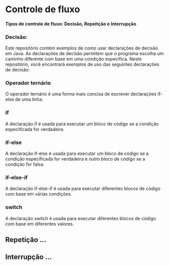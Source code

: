 # Controle de fluxo 
#### Tipos de controle de fluxo: Decisão, Repeitção e Interrupção
### Decisão:
Este repositório contém exemplos de como usar declarações de decisão em Java. As declarações de decisão permitem que o programa escolha um caminho diferente com base em uma condição específica. Neste repositório, você encontrará exemplos de uso das seguintes declarações de decisão:

### Operador ternário
O operador ternário é uma forma mais concisa de escrever declarações if-else de uma linha.
### if
A declaração if é usada para executar um bloco de código se a condição especificada for verdadeira.
### if-else
A declaração if-else é usada para executar um bloco de código se a condição especificada for verdadeira e outro bloco de código se a condição for falsa.
### if-else-if
A declaração if-else-if é usada para executar diferentes blocos de código com base em várias condições.
### switch
A declaração switch é usada para executar diferentes blocos de código com base em diferentes valores.




## Repetição ...

## Interrupção ...

